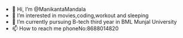 - 👋 Hi, I’m @ManikantaMandala
- 👀 I’m interested in movies,coding,workout and sleeping
- 🌱 I’m currently pursuing B-tech third year in BML Munjal University
- 📫 How to reach me phoneNo:8688014820

<!---
ManikantaMandala/ManikantaMandala is a ✨ special ✨ repository because its `README.md` (this file) appears on your GitHub profile.
You can click the Preview link to take a look at your changes.
--->
